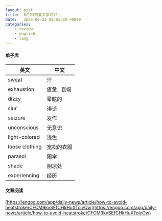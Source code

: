 ```yaml
---
layout: post
title:  6月23日英文学习(1)
date:   2025-06-23 09:01:00 +0800
categories: 
    - review
    - english
    - lang
---
```


#### 单子库

英文 | 中文
-- | --
sweat | 汗
exhaustion | 疲惫 , 衰竭
dizzy | 晕眩的
slur | 诽谤
seizure | 发作
unconscious | 无意识
light-colored | 浅色
loose clothing | 宽松的衣服
parasol | 阳伞
shade | 阴凉处
experiencing | 经历

#### 文章阅读

[https://engoo.com/app/daily-news/article/how-to-avoid-heatstroke/CFCM9kvSEfCHkHuXTolyOw](https://engoo.com/app/daily-news/article/how-to-avoid-heatstroke/CFCM9kvSEfCHkHuXTolyOw)


